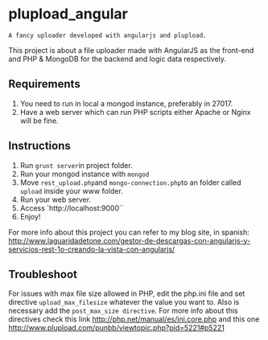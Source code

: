 # plupload_angular

`A fancy uploader developed with angularjs and plupload.`

This project is about a file uploader made with AngularJS as the front-end and PHP & MongoDB for the backend and logic data respectively.

## Requirements

1. You need to run in local a mongod instance, preferably in 27017.
2. Have a web server which can run PHP scripts either Apache or Nginx will be fine.

## Instructions

1. Run `grunt server`in project folder.
2. Run your mongod instance with `mongod`
3. Move `rest_upload.php`and `mongo-connection.php`to an folder called `upload` inside your www folder.
4. Run your web server.
5. Access `http://localhost:9000``
6. Enjoy!

For more info about this project you can refer to my blog site, in spanish: http://www.laguaridadetone.com/gestor-de-descargas-con-angularjs-y-servicios-rest-1o-creando-la-vista-con-angularjs/


## Troubleshoot

For issues with max file size allowed in PHP, edit the php.ini file and set directive `upload_max_filesize` whatever the value you want to. Also is necessary add the `post_max_size directive`. For more info about this directives check this link http://php.net/manual/es/ini.core.php and this one http://www.plupload.com/punbb/viewtopic.php?pid=5221#p5221
